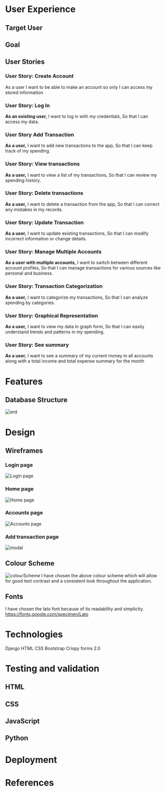 # User Experience 
## Target User
## Goal
## User Stories
### User Story: Create Account
As a user I want to be able to make an account so only  I can access my stored information
### User Story: Log In

**As an existing user,** I want to log in with my credentials, So that I can access my data.

### User Story Add Transaction

**As a user,** I want to add new transactions to the app, So that I can keep track of my spending.

### User Story: View transactions

**As a user,** I want to view a list of my transactions, So that I can review my spending history.

### User Story: Delete transactions

**As a user,** I want to delete a transaction from the app, So that I can correct any mistakes in my records.

### User Story: Update Transaction

**As a user,** I want to update existing transactions, So that I can modify incorrect information or change details.

### User Story: Manage Multiple Accounts

**As a user with multiple accounts,** I want to switch between different account profiles, So that I can manage transactions for various sources like personal and business.

### User Story: Transaction Categorization

**As a user,** I want to categorize my transactions, So that I can analyze spending by categories.

### User Story: Graphical Representation

**As a user,** I want to view my data in graph form, So that I can easily understand trends and patterns in my spending.

### User Story: See summary

**As a user,** I want to see a summary of my current money in all accounts along with a total income and total expense summary for the month


# Features
## Database Structure
![erd](https://github.com/user-attachments/assets/547ecb80-9220-4f12-a95d-3967fa00cc9a)
# Design
## Wireframes
### Login page
![Login page](https://github.com/user-attachments/assets/44ab6aa0-1945-4176-8a98-b4ed1b9771bc)
### Home page
![Home page](https://github.com/user-attachments/assets/355546b4-a9cc-4097-833a-fafcb2774f09)
### Accounts page
![Accounts page](https://github.com/user-attachments/assets/936ec059-271a-4da5-9da1-877a11e0a81e)
### Add transaction page
![modal](https://github.com/user-attachments/assets/7b8ff477-192f-4a30-98be-299a4554fbc1)
## Colour Scheme
![colourScheme](https://github.com/user-attachments/assets/4e331c55-fa85-4867-8831-345ef8f6c6d9)
I have chosen the above colour scheme which will allow for good text contrast and a consistent look throughout the application.

## Fonts
I have chosen the lato font because of its readability and simplicity.
https://fonts.google.com/specimen/Lato

# Technologies
Django
HTML
CSS
Bootstrap
Crispy forms 2.0

# Testing and validation
## HTML
## CSS
## JavaScript
## Python

# Deployment

# References
